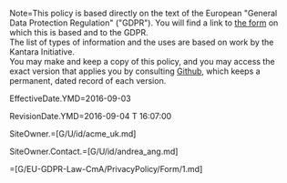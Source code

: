 Note=This policy is based directly on the text of the European "General Data Protection Regulation" ("GDPR").  You will find a link to <a href="index.php?action=source&file=G/EU-GDPR-Law-CmA/PrivacyPolicy/Form/1.md">the form</a> on which this is based and to the GDPR.<br>The list of types of information and the uses are based on work by the Kantara Initiative.<br>You may make and keep a copy of this policy, and you may access the exact version that applies you by consulting <a href="https://github.com/CommonAccord/Cmacc-Source/blob/master/Doc/G/EU-GDPR-Law-CmA/PrivacyPolicy/Demo/Acme_UK.md">Github</a>, which keeps a permanent, dated record of each version.


EffectiveDate.YMD=2016-09-03

RevisionDate.YMD=2016-09-04 T 16:07:00

SiteOwner.=[G/U/id/acme_uk.md]

SiteOwner.Contact.=[G/U/id/andrea_ang.md]

=[G/EU-GDPR-Law-CmA/PrivacyPolicy/Form/1.md]